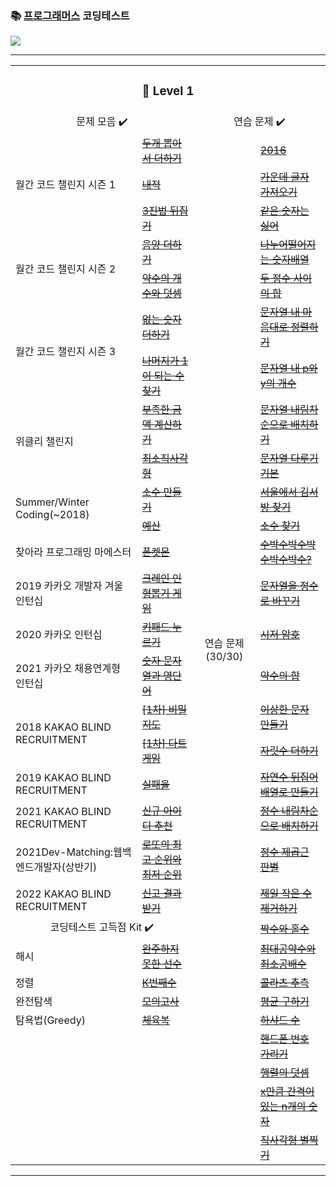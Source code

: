 ### 📚 [프로그래머스](https://programmers.co.kr/) 코딩테스트

<a href="https://yeojinlee.notion.site/CordingTest-5831ea078b0d4ec28719e0517de6b54f"><img src="https://img.shields.io/badge/CodingTest-ffffff?style=flat-square&logo=notion&logoColor=black"/></a>
* * *

<table>
    <tr>
        <td colspan="4" align="center"><h3>🐣 Level 1</h3></td>
    </tr>
    <tr> 
        <td colspan="2" align="center">문제 모음 ✔️</td>
        <td colspan="2" align="center">연습 문제 ✔️</td>
    </tr>
<!--  line 1 v-->
    <tr>
        <td rowspan="3">월간 코드 챌린지 시즌 1️</td>
        <td><a href="https://github.com/yeojin822/algorithm-study/blob/main/src/main/java/%EB%91%90%EA%B0%9C%EB%BD%91%EC%95%84%EC%84%9C%EB%8D%94%ED%95%98%EA%B8%B0/Sum.java">
        <del>두개 뽑아서 더하기</del></a></td>
        <td rowspan="30" align="center">연습 문제️ (30/30)</td>
        <td><a href="https://github.com/yeojin822/algorithm-study/blob/main/src/main/java/%EC%9D%B4%EA%B3%B5%EC%9D%BC%EC%9C%A1/TwoThousandSixteen.java">
        <del>2016</del></a></td>
    </tr>
<!--  line 2 v-->
    <tr>
        <td><a href="https://github.com/yeojin822/algorithm-study/blob/main/src/main/java/%EB%82%B4%EC%A0%81/DotProduct.java">
        <del>내적</del></a></td>
        <td><a href="https://github.com/yeojin822/algorithm-study/blob/main/src/main/java/%EA%B0%80%EC%9A%B4%EB%8D%B0%EA%B8%80%EC%9E%90%EA%B0%80%EC%A0%B8%EC%98%A4%EA%B8%B0/MidLetter.java">
        <del>가운데 글자 가져오기</del></a></td>
    </tr>
<!--  line 3 v-->
    <tr>
        <td><a href="https://github.com/yeojin822/algorithm-study/blob/main/src/main/java/%EC%82%BC%EC%A7%84%EB%B2%95%EB%92%A4%EC%A7%91%EA%B8%B0/Ternary.java">
        <del>3진법 뒤집기</del></a></td>
        <td><a href="https://github.com/yeojin822/algorithm-study/blob/main/src/main/java/%EA%B0%99%EC%9D%80%EC%88%AB%EC%9E%90%EB%8A%94%EC%8B%AB%EC%96%B4/EqNum.java">
        <del>같은 숫자는 싫어</del></a></td>
    </tr>
<!-- line 4 v -->
    <tr>
        <td rowspan="2">월간 코드 챌린지 시즌 2️</td>
        <td><a href="https://github.com/yeojin822/algorithm-study/blob/main/src/main/java/%EC%9D%8C%EC%96%91%EB%8D%94%ED%95%98%EA%B8%B0/Add.java">
        <del>음양 더하기</del></a></td>
        <td><a href="https://github.com/yeojin822/algorithm-study/blob/main/src/main/java/%EB%82%98%EB%88%84%EC%96%B4%EB%96%A8%EC%96%B4%EC%A7%80%EB%8A%94%EC%88%AB%EC%9E%90%EB%B0%B0%EC%97%B4/NumArray.java">
        <del>나누어떨어지는 숫자배열</del></a></td>
    </tr>
<!-- line 5  v-->
    <tr>
        <td><a href="https://github.com/yeojin822/algorithm-study/blob/main/src/main/java/%EC%95%BD%EC%88%98%EC%9D%98%EA%B0%9C%EC%88%98%EC%99%80%EB%8D%A7%EC%85%88/Divisor.java">
        <del>약수의 개수와 덧셈</del></a></td>
        <td><a href="https://github.com/yeojin822/algorithm-study/blob/main/src/main/java/%EB%91%90%EC%A0%95%EC%88%98%EC%82%AC%EC%9D%B4%EC%9D%98%ED%95%A9/NumSum.java">
        <del>두 정수 사이의 합</del></a></td>
    </tr>
 <!-- line 6  v-->
    <tr>
        <td rowspan="2">월간 코드 챌린지 시즌 3️</td>
        <td><a href="https://github.com/yeojin822/algorithm-study/blob/main/src/main/java/%EC%97%86%EB%8A%94%EC%88%AB%EC%9E%90%EB%8D%94%ED%95%98%EA%B8%B0/NumAdd.java">
        <del>없는 숫자 더하기</del></a></td>
        <td><a href="https://github.com/yeojin822/algorithm-study/blob/main/src/main/java/%EB%AC%B8%EC%9E%90%EC%97%B4%EB%82%B4%EB%A7%98%EB%8C%80%EB%A1%9C%EC%A0%95%EB%A0%AC%ED%95%98%EA%B8%B0/ArraySort.java">
        <del>문자열 내 마음대로 정렬하기</del></a></td>
    </tr>
 <!-- line 7 v -->     
    <tr>
        <td><a href="https://github.com/yeojin822/algorithm-study/blob/main/src/main/java/%EB%82%98%EB%A8%B8%EC%A7%80%EA%B0%801%EC%9D%B4%EB%90%98%EB%8A%94%EC%88%98%EC%B0%BE%EA%B8%B0/findOne.java">
        <del>나머지가 1이 되는 수 찾기</del></a></td>
        <td><a href="https://github.com/yeojin822/algorithm-study/blob/main/src/main/java/%EB%AC%B8%EC%9E%90%EC%97%B4%EB%82%B4p%EC%99%80y%EC%9D%98%EA%B0%9C%EC%88%98/CountPY.java">
        <del>문자열 내 p와 y의 개수</del></a></td>
    </tr>
 <!-- line 8 v -->     
    <tr>
        <td rowspan="2">위클리 챌린지️</td>
        <td><a href="https://github.com/yeojin822/algorithm-study/blob/main/src/main/java/%EB%B6%80%EC%A1%B1%ED%95%9C%EA%B8%88%EC%95%A1%EA%B3%84%EC%82%B0%ED%95%98%EA%B8%B0/Cal.java">
        <del>부족한 금액 계산하기</del></a></td>
        <td><a href="https://github.com/yeojin822/algorithm-study/blob/main/src/main/java/%EB%AC%B8%EC%9E%90%EC%97%B4%EB%82%B4%EB%A6%BC%EC%B0%A8%EC%88%9C%EC%9C%BC%EB%A1%9C%EB%B0%B0%EC%B9%98%ED%95%98%EA%B8%B0/StringReverse.java">
        <del>문자열 내림차순으로 배치하기</del></a></td>
    </tr>
<!-- line 9 v -->      
    <tr>
        <td><a href="https://github.com/yeojin822/algorithm-study/blob/main/src/main/java/%EC%B5%9C%EC%86%8C%EC%A7%81%EC%82%AC%EA%B0%81%ED%98%95/Rectangle.java">
        <del>최소직사각형</del></a></td>
        <td><a href="https://github.com/yeojin822/algorithm-study/blob/main/src/main/java/%EB%AC%B8%EC%9E%90%EC%97%B4%EB%8B%A4%EB%A3%A8%EA%B8%B0%EA%B8%B0%EB%B3%B8/StringBasic.java">
        <del>문자열 다루기 기본</del></a></td>
    </tr>
<!-- line 10 v -->      
    <tr>
        <td rowspan="2">Summer/Winter Coding(~2018)️</td>
        <td><a href="https://github.com/yeojin822/algorithm-study/blob/main/src/main/java/%EC%86%8C%EC%88%98%EB%A7%8C%EB%93%A4%EA%B8%B0/Decimal.java">
        <del>소수 만들기</del></a></td>
        <td><a href="https://github.com/yeojin822/algorithm-study/blob/main/src/main/java/%EC%84%9C%EC%9A%B8%EC%97%90%EC%84%9C%EA%B9%80%EC%84%9C%EB%B0%A9%EC%B0%BE%EA%B8%B0/FindKim.java">
        <del>서울에서 김서방 찾기</del></a></td>
    </tr>
<!-- line 11  -->      
    <tr>
        <td><a href="https://github.com/yeojin822/algorithm-study/blob/main/src/main/java/%EC%98%88%EC%82%B0/Budget.java">
        <del>예산</del></a></td>
        <td><a href="https://github.com/yeojin822/algorithm-study/blob/main/src/main/java/%EC%86%8C%EC%88%98%EC%B0%BE%EA%B8%B0/FindDecimal.java">
        <del>소수 찾기</del></a></td>
    </tr>
<!-- line 12  -->      
    <tr>
        <td>찾아라 프로그래밍 마에스터️</td>
        <td><a href="https://github.com/yeojin822/algorithm-study/blob/main/src/main/java/%ED%8F%B0%EC%BC%93%EB%AA%AC/Phone.java">
        <del>폰켓몬</del></a></td>
        <td><a href="https://github.com/yeojin822/algorithm-study/blob/main/src/main/java/%EC%88%98%EB%B0%95%EC%88%98%EB%B0%95%EC%88%98%EB%B0%95%EC%88%98%EB%B0%95%EC%88%98%EB%B0%95%EC%88%98/Subark.java">
        <del>수박수박수박수박수박수?</del></a></td>
    </tr>
<!-- line 13  -->      
    <tr>
        <td>2019 카카오 개발자 겨울 인턴십️</td>
        <td><a href="https://github.com/yeojin822/algorithm-study/blob/main/src/main/java/%ED%81%AC%EB%A0%88%EC%9D%B8%EC%9D%B8%ED%98%95%EB%BD%91%EA%B8%B0%EA%B2%8C%EC%9E%84/Crane.java">
        <del>크레인 인형뽑기 게임</del></a></td>
        <td><a href="https://github.com/yeojin822/algorithm-study/blob/main/src/main/java/%EB%AC%B8%EC%9E%90%EC%97%B4%EC%9D%84%EC%A0%95%EC%88%98%EB%A1%9C%EB%B0%94%EA%BE%B8%EA%B8%B0/StringToInt.java">
        <del>문자열을 정수로 바꾸기</del></a></td>
    </tr>
<!-- line 14  -->      
    <tr>
        <td>2020 카카오 인턴십️</td>
        <td><a href="https://github.com/yeojin822/algorithm-study/blob/main/src/main/java/%ED%82%A4%ED%8C%A8%EB%93%9C%EB%88%84%EB%A5%B4%EA%B8%B0/Keypad.java">
        <del>키패드 누르기</del></a></td>
        <td><a href="https://github.com/yeojin822/algorithm-study/blob/main/src/main/java/%EC%8B%9C%EC%A0%80%EC%95%94%ED%98%B8/Pwd.java">
        <del>시저 암호</del></a></td>
    </tr>
<!-- line 15  -->      
    <tr>
        <td>2021 카카오 채용연계형 인턴십️</td>
        <td><a href="https://github.com/yeojin822/algorithm-study/blob/main/src/main/java/%EC%88%AB%EC%9E%90%EB%AC%B8%EC%9E%90%EC%97%B4%EA%B3%BC%EC%98%81%EB%8B%A8%EC%96%B4/NumAndString.java">
        <del>숫자 문자열과 영단어</del></a></td>
        <td><a href="https://github.com/yeojin822/algorithm-study/blob/main/src/main/java/%EC%95%BD%EC%88%98%EC%9D%98%ED%95%A9/DivisorSum.java">
        <del>약수의 합</del></a></td>
    </tr>
<!-- line 16  -->      
    <tr>
        <td rowspan="2">2018 KAKAO BLIND RECRUITMENT️</td>
        <td><a href="https://github.com/yeojin822/algorithm-study/blob/main/src/main/java/%EC%9D%BC%EC%B0%A8%EB%B9%84%EB%B0%80%EC%A7%80%EB%8F%84/FirstMap.java">
        <del>[1차] 비밀지도</del></a></td>
        <td><a href="https://github.com/yeojin822/algorithm-study/blob/main/src/main/java/%EC%9D%B4%EC%83%81%ED%95%9C%EB%AC%B8%EC%9E%90%EB%A7%8C%EB%93%A4%EA%B8%B0/MakeString.java">
        <del>이상한 문자 만들기</del></a></td>
    </tr>
<!-- line 17  -->      
    <tr>
        <td><a href="https://github.com/yeojin822/algorithm-study/blob/main/src/main/java/%EC%9D%BC%EC%B0%A8%EB%8B%A4%ED%8A%B8%EA%B2%8C%EC%9E%84/Dart.java">
        <del>[1차] 다트 게임</del></a></td>
        <td><a href="https://github.com/yeojin822/algorithm-study/blob/main/src/main/java/%EC%9E%90%EB%A6%BF%EC%88%98%EB%8D%94%ED%95%98%EA%B8%B0/PlaceSum.java">
        <del>자릿수 더하기</del></a></td>
    </tr>
<!-- line 18  -->      
    <tr>
        <td>2019 KAKAO BLIND RECRUITMENT️</td>
        <td><a href="https://github.com/yeojin822/algorithm-study/blob/main/src/main/java/%EC%8B%A4%ED%8C%A8%EC%9C%A8/Fail.java">
        <del>실패율</del></a></td>
        <td><a href="https://github.com/yeojin822/algorithm-study/blob/main/src/main/java/%EC%9E%90%EC%97%B0%EC%88%98%EB%92%A4%EC%A7%91%EC%96%B4%EB%B0%B0%EC%97%B4%EB%A1%9C%EB%A7%8C%EB%93%A4%EA%B8%B0/IntToArray.java">
        <del>자연수 뒤집어 배열로 만들기</del></a></td>
    </tr>
 <!-- line 19  -->     
    <tr>
        <td>2021 KAKAO BLIND RECRUITMENT️</td>
        <td><a href="https://github.com/yeojin822/algorithm-study/blob/main/src/main/java/%EC%8B%A0%EA%B7%9C%EC%95%84%EC%9D%B4%EB%94%94%EC%B6%94%EC%B2%9C/newId.java">
        <del>신규 아이디 추천</del></a></td>
        <td><a href="https://github.com/yeojin822/algorithm-study/blob/main/src/main/java/%EC%A0%95%EC%88%98%EB%82%B4%EB%A6%BC%EC%B0%A8%EC%88%9C%EC%9C%BC%EB%A1%9C%EB%B0%B0%EC%B9%98%ED%95%98%EA%B8%B0/IntReverse.java">
        <del>정수 내림차순으로 배치하기</del></a></td>
    </tr>
<!-- line 20  -->      
    <tr>
        <td>2021Dev-Matching:웹백엔드개발자(상반기)️</td>
        <td><a href="https://github.com/yeojin822/algorithm-study/blob/main/src/main/java/%EB%A1%9C%EB%98%90%EC%9D%98%EC%B5%9C%EA%B3%A0%EC%88%9C%EC%9C%84%EC%99%80%EC%B5%9C%EC%A0%80%EC%88%9C%EC%9C%84/Lotto.java">
        <del>로또의 최고 순위와 <br/>최저 순위</del></a></td>
        <td><a href="https://github.com/yeojin822/algorithm-study/blob/main/src/main/java/%EC%A0%95%EC%88%98%EC%A0%9C%EA%B3%B1%EA%B7%BC%ED%8C%90%EB%B3%84/Square.java">
            <del>정수 제곱근 판별</del></a></td>
    </tr>
<!-- line 21  -->      
    <tr>
        <td>2022 KAKAO BLIND RECRUITMENT️</td>
        <td><a href="https://github.com/yeojin822/algorithm-study/blob/main/src/main/java/%EC%8B%A0%EA%B3%A0%EA%B2%B0%EA%B3%BC%EB%B0%9B%EA%B8%B0/Result.java">
        <del>신고 결과 받기</del></a></td>
        <td><a href="https://github.com/yeojin822/algorithm-study/blob/main/src/main/java/%EC%A0%9C%EC%9D%BC%EC%9E%91%EC%9D%80%EC%88%98%EC%A0%9C%EA%B1%B0%ED%95%98%EA%B8%B0/RemoveNum.java">
        <del>제일 작은 수 제거하기</del></a></td>
    </tr>
<!-- line 22  --> 
    <tr> 
        <td colspan="2" align="center">코딩테스트 고득점 Kit ✔️</td>
        <td><a href="https://github.com/yeojin822/algorithm-study/blob/main/src/main/java/%EC%A7%9D%EC%88%98%EC%99%80%ED%99%80%EC%88%98/EvenOdd.java">
        <del>짝수와 홀수</del></a></td>
    </tr>
<!-- line 23  --> 
    <tr>
        <td>해시 ️</td>
        <td><a href="https://github.com/yeojin822/algorithm-study/blob/main/src/main/java/%EC%99%84%EC%A3%BC%ED%95%98%EC%A7%80%EB%AA%BB%ED%95%9C%EC%84%A0%EC%88%98/Unfinished.java">
        <del>완주하지 못한 선수</del></a></td> 
        <td><a href="https://github.com/yeojin822/algorithm-study/blob/main/src/main/java/%EC%B5%9C%EB%8C%80%EA%B3%B5%EC%95%BD%EC%88%98%EC%99%80%EC%B5%9C%EC%86%8C%EA%B3%B5%EB%B0%B0%EC%88%98/CommonNum.java">
        <del>최대공약수와 최소공배수</del></a></td>
    </tr>
<!-- line 24  --> 
    <tr>
        <td>정렬 ️</td>
        <td><a href="https://github.com/yeojin822/algorithm-study/blob/main/src/main/java/K%EB%B2%88%EC%A7%B8%EC%88%98/NumK.java">
        <del>K번째수</del></a></td>
        <td><a href="https://github.com/yeojin822/algorithm-study/blob/main/src/main/java/%EC%BD%9C%EB%9D%BC%EC%B8%A0%EC%B6%94%EC%B8%A1/Collatz.java">
        <del>콜라츠 추측</del></a></td>
    </tr>
<!-- line 25  --> 
    <tr>
        <td>완전탐색️</td>
        <td><a href="https://github.com/yeojin822/algorithm-study/blob/main/src/main/java/%EB%AA%A8%EC%9D%98%EA%B3%A0%EC%82%AC/Exam.java">
        <del>모의고사</del></a></td>
        <td><a href="https://github.com/yeojin822/algorithm-study/blob/main/src/main/java/%ED%8F%89%EA%B7%A0%EA%B5%AC%ED%95%98%EA%B8%B0/Average.java">
        <del>평균 구하기</del></a></td>
    </tr>
<!-- line 26  --> 
    <tr>
        <td>탐욕법(Greedy)️</td>
        <td><a href="https://github.com/yeojin822/algorithm-study/blob/main/src/main/java/%ED%83%90%EC%9A%95%EB%B2%95/Greedy.java">
        <del>체육복</del></a></td>
        <td><a href="https://github.com/yeojin822/algorithm-study/blob/main/src/main/java/%ED%95%98%EC%83%A4%EB%93%9C%EC%88%98/Harshad.java">
        <del>하샤드 수</del></a></td>
    </tr>
<!-- line 27  --> 
    <tr>
        <td>️</td>
        <td></td>
        <td><a href="https://github.com/yeojin822/algorithm-study/blob/main/src/main/java/%ED%95%B8%EB%93%9C%ED%8F%B0%EB%B2%88%ED%98%B8%EA%B0%80%EB%A6%AC%EA%B8%B0/HiddenPhoneNum.java">
        <del>핸드폰 번호 가리기</del></a></td>
    </tr>
<!-- line 28  --> 
    <tr>
        <td>️</td>
        <td></td>
        <td><a href="https://github.com/yeojin822/algorithm-study/blob/main/src/main/java/%ED%96%89%EB%A0%AC%EC%9D%98%EB%8D%A7%EC%85%88/Matrix.java">
        <del>행렬의 덧셈</del></a></td>
    </tr>
<!-- line 29  --> 
    <tr>
        <td>️</td>
        <td></td>
        <td><a href="https://github.com/yeojin822/algorithm-study/blob/main/src/main/java/x%EB%A7%8C%ED%81%BC%EA%B0%84%EA%B2%A9%EC%9D%B4%EC%9E%88%EB%8A%94n%EA%B0%9C%EC%9D%98%EC%88%AB%EC%9E%90/XNNum.java">
        <del>x만큼 간격이 있는 n개의 숫자</del></a></td>
    </tr>
<!-- line 30  --> 
    <tr>
        <td>️</td>
        <td></td>
        <td><a href="https://github.com/yeojin822/algorithm-study/blob/main/src/main/java/%EC%A7%81%EC%82%AC%EA%B0%81%ED%98%95%EB%B3%84%EC%B0%8D%EA%B8%B0/Star.java">
        <del>직사각형 별찍기</del></a></td>
    </tr>

</table>



* * * 
